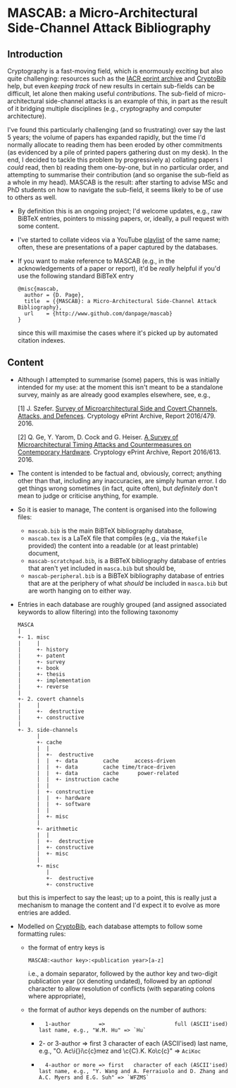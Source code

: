 # MASCAB: a Micro-Architectural Side-Channel Attack Bibliography

## Introduction

Cryptography is a fast-moving field, which is enormously exciting but also
quite challenging: resources such as the
[IACR eprint archive](http://eprint.iacr.org/)
and
[CryptoBib](http://cryptobib.di.ens.fr)
help, but even *keeping track* of new results in certain sub-fields can be 
difficult, let alone then making useful *contributions*.  The sub-field of 
micro-architectural side-channel attacks is an example of this, in part as
the result of it bridging multiple disciplines (e.g., cryptography and 
computer architecture).  

I've found this particularly challenging (and so frustrating) over say the 
last 5 years; the volume of papers has expanded rapidly, but the time I'd
normally allocate to reading them has been eroded by other commitments (as
evidenced by a pile of printed papers gathering dust on my desk).  In the
end, I decided to tackle this problem by progressively
a) collating papers I *could* read,
   then
b) reading them one-by-one, but in no particular order, and attempting to
   summarise their contribution (and so organise the sub-field as a whole
   in my head).
MASCAB is the result: after starting to advise MSc and PhD students on how
to navigate the sub-field, it seems likely to be of use to others as well.

- By definition this is an ongoing project; I'd welcome updates, e.g., raw 
  BiBTeX entries, pointers to missing papers, or, ideally, a pull request
  with some content.

- I've started to collate videos via a YouTube
  [playlist](http://www.youtube.com/playlist?list=PLcjiHk8Sl-KK1qY4JOzTDu095TscjcEVa)
  of the same name; often, these are presentations of a paper captured
  by the databases.

- If you want to make reference to 
  MASCAB
  (e.g., in the acknowledgements of a paper or report), it'd be *really*
  helpful if you'd use the following standard BiBTeX entry

  ```
  @misc{mascab,
    author = {D. Page},
    title  = {{MASCAB}: a Micro-Architectural Side-Channel Attack Bibliography},
    url    = {http://www.github.com/danpage/mascab}
  }
  ```

  since this will maximise the cases where it's picked up by automated
  citation indexes.

## Content

- Although I attempted to summarise (some) papers, this is was initially
  intended for my use: at the moment this isn't meant to be a standalone 
  survey, mainly as are already good examples elsewhere, see, e.g., 

  [1] J. Szefer.
      [Survey of Microarchitectural Side and Covert Channels, Attacks, and Defences](http://eprint.iacr.org/2016/479).
      Cryptology ePrint Archive, Report 2016/479. 2016.

  [2] Q. Ge, Y. Yarom, D. Cock and G. Heiser.
      [A Survey of Microarchitectural Timing Attacks and Countermeasures on Contemporary Hardware](http://eprint.iacr.org/2016/613).
      Cryptology ePrint Archive, Report 2016/613. 2016.

- The content is intended to be factual and, obviously, correct; anything 
  other than that, including any inaccuracies, are simply human error.  I
  do get things wrong sometimes (in fact, quite often), but *definitely* 
  don't mean to judge or criticise anything, for example.

- So it is easier to manage, The content is organised into the following
  files:

  - `mascab.bib`
    is the main BiBTeX bibliography database,
  - `mascab.tex`
    is a LaTeX file that compiles (e.g., via the `Makefile` provided)
    the content into a readable (or at least printable) document,
  - `mascab-scratchpad.bib`,
    is a        BiBTeX bibliography database of entries that aren't yet
    included in `masca.bib` but should be,
  - `mascab-peripheral.bib`
    is a        BiBTeX bibliography database of entries that are at the
    periphery of what *should* be included in `masca.bib` but are worth
    hanging on to either way.

- Entries in each database are roughly grouped (and assigned associated
  keywords to allow filtering) into the following taxonomy

  ```
  MASCA
  |
  +- 1. misc
  |     |
  |     +- history
  |     +- patent
  |     +- survey
  |     +- book
  |     +- thesis
  |     +- implementation
  |     +- reverse
  |
  +- 2. covert channels
  |     |
  |     +-  destructive
  |     +- constructive
  |
  +- 3. side-channels      
        |
        +- cache
        |  |
        |  +-  destructive
        |  |  +- data        cache     access-driven
        |  |  +- data        cache time/trace-driven
        |  |  +- data        cache      power-related
        |  |  +- instruction cache
        |  |
        |  +- constructive
        |  |  +- hardware
        |  |  +- software
        |  |
        |  +- misc
        |
        +- arithmetic
        |  |
        |  +-  destructive
        |  +- constructive
        |  +- misc
        |
        +- misc
           |
           +-  destructive
           +- constructive
  ```

  but this is imperfect to say the least; up to a point, this is really
  just a mechanism to manage the content and I'd expect it to evolve as
  more entries are added.

- Modelled on 
  [CryptoBib](http://cryptobib.di.ens.fr),
  each database attempts to follow some formatting rules:

  - the format of entry keys is

    `MASCAB:<author key>:<publication year>[a-z]`

    i.e., a domain separator, followed by the author key and two-digit
    publication year (`XX` denoting undated), followed by an *optional* 
    character to allow resolution of conflicts (with separating colons 
    where appropriate),

  - the format of author keys depends on the number of authors:

    -       1-author         =>                      full (ASCII'ised) last name, e.g., "W.M. Hu" => `Hu`
    - 2- or 3-author         => first 3 character of each (ASCII'ised) last name, e.g., "O. Ac\i{}i\c{c}mez and \c{C}.K. Ko\c{c}" => `AciKoc`
    -       4-author or more => first   character of each (ASCII'ised) last name, e.g., "Y. Wang and A. Ferraiuolo and D. Zhang and A.C. Myers and E.G. Suh" => `WFZMS`
